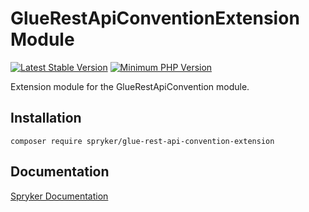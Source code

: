 # GlueRestApiConventionExtension Module
[![Latest Stable Version](https://poser.pugx.org/spryker/glue-rest-api-convention-extension/v/stable.svg)](https://packagist.org/packages/spryker/glue-rest-api-convention-extension)
[![Minimum PHP Version](https://img.shields.io/badge/php-%3E%3D%207.4-8892BF.svg)](https://php.net/)

Extension module for the GlueRestApiConvention module.

## Installation

```
composer require spryker/glue-rest-api-convention-extension
```

## Documentation

[Spryker Documentation](https://docs.spryker.com)
